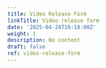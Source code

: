 ```yaml
---
title: Video Release Form
linkTitle: Video release form
date: '2025-04-24T16:18:00Z'
weight: 1
description: No content
draft: false
ref: video-release-form
---
```


